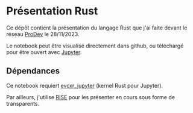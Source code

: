 # Présentation Rust

Ce dépôt contient la présentation du langage Rust que j'ai faite devant le réseau [ProDev](https://www.prodev.cnrs.fr/) le 28/11/2023.

Le notebook peut être visualisé directement dans github,
ou téléchargé pour être ouvert avec [Jupyter](https://jupyter.org/).

## Dépendances

Ce notebook requiert [evcxr_jupyter](https://github.com/google/evcxr/blob/master/evcxr_jupyter/README.md)
(kernel Rust pour Jupyter).

Par ailleurs, j'utilise [RISE](https://github.com/damianavila/RISE) pour les présenter en cours sous forme de transparents.
